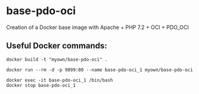 # base-pdo-oci

Creation of a Docker base image with Apache + PHP 7.2 + OCI + PDO_OCI



## Useful Docker commands:
```
docker build -t "myown/base-pdo-oci" .

docker run --rm -d -p 9099:80 --name base-pdo-oci_1 myown/base-pdo-oci

docker exec -it base-pdo-oci_1 /bin/bash
docker stop base-pdo-oci_1
```
